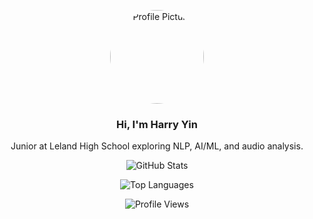 <!-- Centered Profile Picture -->
<p align="center">
  <img src="https://github.com/Xild076.png" alt="Profile Picture" width="150" style="border-radius:50%;" />
</p>

<!-- Introduction -->
<h3 align="center">Hi, I'm Harry Yin</h1>
<p align="center">
  Junior at Leland High School exploring NLP, AI/ML, and audio analysis.
</p>

<!-- GitHub Statistics -->
<p align="center">
  <img src="https://github-readme-stats.vercel.app/api?username=Xild076&show_icons=true&hide_title=true&count_private=true&theme=default" alt="GitHub Stats" />
</p>

<!-- Top Languages -->
<p align="center">
  <img src="https://github-readme-stats.vercel.app/api/top-langs/?username=Xild076&layout=compact&theme=default" alt="Top Languages" />
</p>

<!-- Visitor Count -->
<p align="center">
  <img src="https://komarev.com/ghpvc/?username=Xild076&style=flat-square&color=blue" alt="Profile Views" />
</p>
